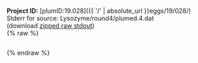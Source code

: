 **Project ID:** [plumID:19.028]({{ '/' | absolute_url }}eggs/19/028/)  
Stderr for source:  Lysozyme/round4/plumed.4.dat   
(download [zipped raw stdout](plumed.4.dat.plumed_master.stdout.txt.zip))  
{% raw %}
<pre>
</pre>
{% endraw %}
